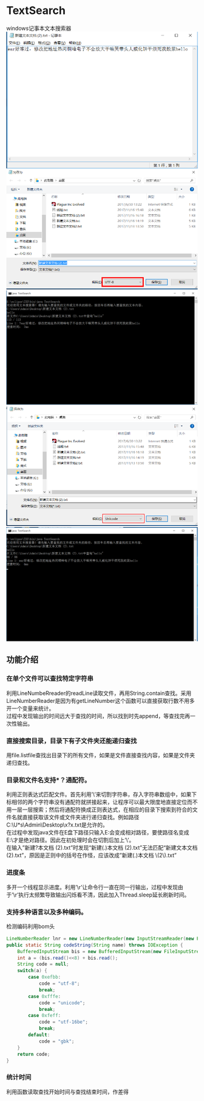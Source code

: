 # TextSearch
windows记事本文本搜索器  
![1](https://github.com/dddder4/TextSearch/blob/master/examples/1.png)  
![2](https://github.com/dddder4/TextSearch/blob/master/examples/2.png)  
![3](https://github.com/dddder4/TextSearch/blob/master/examples/3.png)  
![4](https://github.com/dddder4/TextSearch/blob/master/examples/4.png)  
![5](https://github.com/dddder4/TextSearch/blob/master/examples/5.png)  
## 功能介绍
### 在单个文件可以查找特定字符串
利用LineNumbeRreader的readLine读取文件，再用String.contain查找。采用LineNumberReader是因为有getLineNumber这个函数可以直接获取行数不用多开一个变量来统计。  
过程中发现输出的时间远大于查找的时间，所以找到时先append，等查找完再一次性输出。
### 直接搜索目录，目录下有子文件夹还能递归查找
用file.listfile查找出目录下的所有文件，如果是文件直接查找内容，如果是文件夹递归查找。
### 目录和文件名支持*？通配符。
利用正则表达式匹配文件。首先利用’\’来切割字符串，存入字符串数组中，如果下标相邻的两个字符串没有通配符就拼接起来，让程序可以最大限度地直接定位而不用一层一层搜索；然后将通配符换成正则表达式，在相应的目录下搜索到符合的文件名就直接获取该文件或文件夹进行递归查找。例如路径C:\U*s\Admin\Desktop\x?x.txt是允许的。  
在过程中发现java文件在E盘下路径只输入E:会变成相对路径，要使路径名变成E:\才是绝对路径。因此在初处理时会在切割后加上’\’。  
在输入”新建?本文档 (2).txt”时发现“新建(.)本文档 (2).txt”无法匹配“新建文本文档 (2).txt”，原因是正则中的括号在作怪，应该改成”新建(.)本文档 \\(2\\).txt”
### 进度条
多开一个线程显示进度。利用’\r’让命令行一直在同一行输出，过程中发现由于’\r’执行太频繁导致输出闪烁看不清，因此加入Thread.sleep延长刷新时间。
### 支持多种语言以及多种编码。
检测编码利用bom头
```Java
LineNumberReader lnr = new LineNumberReader(new InputStreamReader(new FileInputStream(file),codeString(name)));
public static String codeString(String name) throws IOException {
	BufferedInputStream bis = new BufferedInputStream(new FileInputStream(name));
	int a = (bis.read()<<8) + bis.read();
	String code = null;
	switch(a) {
		case 0xefbb:
			code = "utf-8";
			break;
		case 0xfffe:
			code = "unicode";
			break;
		case 0xfeff:
			code = "utf-16be";
			break;
		default:
			code = "gbk";
	}
	return code;
}
```
### 统计时间
利用函数读取查找开始时间与查找结束时间，作差得
